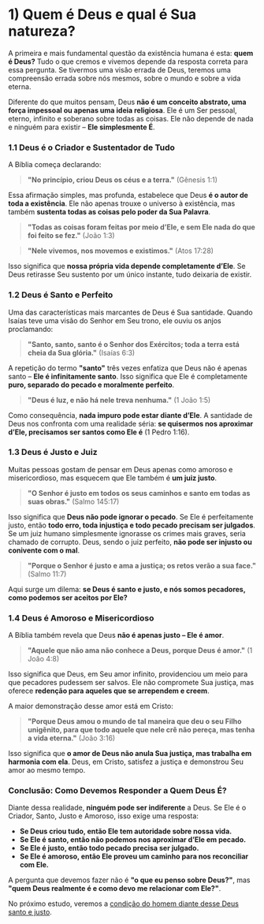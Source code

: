 # **1) Quem é Deus e qual é Sua natureza?**  

A primeira e mais fundamental questão da existência humana é esta: **quem é Deus?** Tudo o que cremos e vivemos depende da resposta correta para essa pergunta. Se tivermos uma visão errada de Deus, teremos uma compreensão errada sobre nós mesmos, sobre o mundo e sobre a vida eterna.  

Diferente do que muitos pensam, Deus **não é um conceito abstrato, uma força impessoal ou apenas uma ideia religiosa**. Ele é um Ser pessoal, eterno, infinito e soberano sobre todas as coisas. Ele não depende de nada e ninguém para existir – **Ele simplesmente É**.  

### **1.1 Deus é o Criador e Sustentador de Tudo**  

A Bíblia começa declarando:  

> **"No princípio, criou Deus os céus e a terra."** (Gênesis 1:1)  

Essa afirmação simples, mas profunda, estabelece que Deus **é o autor de toda a existência**. Ele não apenas trouxe o universo à existência, mas também **sustenta todas as coisas pelo poder da Sua Palavra**.  

> **"Todas as coisas foram feitas por meio d’Ele, e sem Ele nada do que foi feito se fez."** (João 1:3)  

> **"Nele vivemos, nos movemos e existimos."** (Atos 17:28)  

Isso significa que **nossa própria vida depende completamente d’Ele**. Se Deus retirasse Seu sustento por um único instante, tudo deixaria de existir.  

### **1.2 Deus é Santo e Perfeito**  

Uma das características mais marcantes de Deus é Sua santidade. Quando Isaías teve uma visão do Senhor em Seu trono, ele ouviu os anjos proclamando:  

> **"Santo, santo, santo é o Senhor dos Exércitos; toda a terra está cheia da Sua glória."** (Isaías 6:3)  

A repetição do termo **"santo"** três vezes enfatiza que Deus não é apenas santo – **Ele é infinitamente santo**. Isso significa que Ele é completamente **puro, separado do pecado e moralmente perfeito**.  

> **"Deus é luz, e não há nele treva nenhuma."** (1 João 1:5)  

Como consequência, **nada impuro pode estar diante d’Ele**. A santidade de Deus nos confronta com uma realidade séria: **se quisermos nos aproximar d’Ele, precisamos ser santos como Ele é** (1 Pedro 1:16).  

### **1.3 Deus é Justo e Juiz**  

Muitas pessoas gostam de pensar em Deus apenas como amoroso e misericordioso, mas esquecem que Ele também é **um juiz justo**.  

> **"O Senhor é justo em todos os seus caminhos e santo em todas as suas obras."** (Salmo 145:17)  

Isso significa que **Deus não pode ignorar o pecado**. Se Ele é perfeitamente justo, então **todo erro, toda injustiça e todo pecado precisam ser julgados**. Se um juiz humano simplesmente ignorasse os crimes mais graves, seria chamado de corrupto. Deus, sendo o juiz perfeito, **não pode ser injusto ou conivente com o mal**.  

> **"Porque o Senhor é justo e ama a justiça; os retos verão a sua face."** (Salmo 11:7)  

Aqui surge um dilema: **se Deus é santo e justo, e nós somos pecadores, como podemos ser aceitos por Ele?**  

### **1.4 Deus é Amoroso e Misericordioso**  

A Bíblia também revela que Deus **não é apenas justo – Ele é amor**.  

> **"Aquele que não ama não conhece a Deus, porque Deus é amor."** (1 João 4:8)  

Isso significa que Deus, em Seu amor infinito, providenciou um meio para que pecadores pudessem ser salvos. Ele não compromete Sua justiça, mas oferece **redenção para aqueles que se arrependem e creem**.  

A maior demonstração desse amor está em Cristo:  

> **"Porque Deus amou o mundo de tal maneira que deu o seu Filho unigênito, para que todo aquele que nele crê não pereça, mas tenha a vida eterna."** (João 3:16)  

Isso significa que **o amor de Deus não anula Sua justiça, mas trabalha em harmonia com ela**. Deus, em Cristo, satisfez a justiça e demonstrou Seu amor ao mesmo tempo.  

### **Conclusão: Como Devemos Responder a Quem Deus É?**  

Diante dessa realidade, **ninguém pode ser indiferente** a Deus. Se Ele é o Criador, Santo, Justo e Amoroso, isso exige uma resposta:  

- **Se Deus criou tudo, então Ele tem autoridade sobre nossa vida.**  
- **Se Ele é santo, então não podemos nos aproximar d’Ele em pecado.**  
- **Se Ele é justo, então todo pecado precisa ser julgado.**  
- **Se Ele é amoroso, então Ele proveu um caminho para nos reconciliar com Ele.**  

A pergunta que devemos fazer não é **"o que eu penso sobre Deus?"**, mas **"quem Deus realmente é e como devo me relacionar com Ele?"**.  

No próximo estudo, veremos a [condição do homem diante desse Deus santo e justo](condicao-humana.md).  
